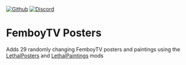 [![Github](https://img.shields.io/badge/dynamic/json?url=https%3A%2F%2Fapi.github.com%2Frepos%2Ffemboytv%2FLC_FemboyTVPosters&query=%24.stargazers_count&suffix=%20stars&style=for-the-badge&logo=github&logoColor=%23FFFFFF&label=%20&labelColor=%23121212&color=%236cc644)](https://github.com/femboytv/LC_FemboyTVPosters)
[![Discord](https://img.shields.io/discord/1038789193113014333?style=for-the-badge&logo=discord&logoColor=%235865F2&label=%20&labelColor=%23121212&color=%235865F2)](https://discord.gg/VFRHNGrydD)
# FemboyTV Posters
Adds 29 randomly changing FemboyTV posters and paintings using the [LethalPosters](https://thunderstore.io/c/lethal-company/p/femboytv/LethalPosters/) and [LethalPaintings](https://thunderstore.io/c/lethal-company/p/femboytv/LethalPaintings/) mods
